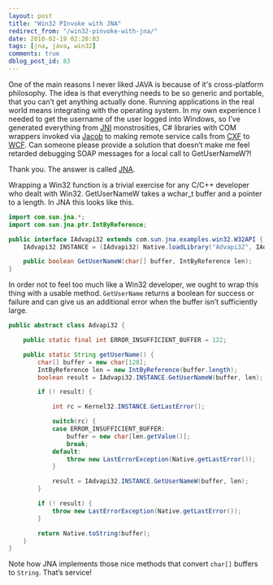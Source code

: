 ```yaml
---
layout: post
title: "Win32 PInvoke with JNA"
redirect_from: "/win32-pinvoke-with-jna/"
date: 2010-02-19 02:20:03
tags: [jna, java, win32]
comments: true
dblog_post_id: 83
---
```

One of the main reasons I never liked JAVA is because of it's cross-platform philosophy. The idea is that everything needs to be so generic and portable, that you can’t get anything actually done. Running applications in the real world means integrating with the operating system. In my own experience I needed to get the username of the user logged into Windows, so I’ve generated everything from [JNI](http://java.sun.com/j2se/1.5.0/docs/guide/jni/) monstrosities, C# libraries with COM wrappers invoked via [Jacob](http://danadler.com/jacob/) to making remote service calls from [CXF](http://cxf.apache.org/) to [WCF](http://msdn.microsoft.com/en-us/netframework/aa663324.aspx). Can someone please provide a solution that doesn’t make me feel retarded debugging SOAP messages for a local call to GetUserNameW?!

Thank you. The answer is called [JNA](https://github.com/twall/jna/).

Wrapping a Win32 function is a trivial exercise for any C/C++ developer who dealt with Win32. GetUserNameW takes a wchar_t buffer and a pointer to a length. In JNA this looks like this.

```java
import com.sun.jna.*;
import com.sun.jna.ptr.IntByReference;

public interface IAdvapi32 extends com.sun.jna.examples.win32.W32API {
    IAdvapi32 INSTANCE = (IAdvapi32) Native.loadLibrary("Advapi32", IAdvapi32.class);

    public boolean GetUserNameW(char[] buffer, IntByReference len);
}
```

In order not to feel too much like a Win32 developer, we ought to wrap this thing with a usable method. `GetUserName` returns a boolean for success or failure and can give us an additional error when the buffer isn’t sufficiently large.

```java
public abstract class Advapi32 {

    public static final int ERROR_INSUFFICIENT_BUFFER = 122;

    public static String getUserName() {
        char[] buffer = new char[128];
        IntByReference len = new IntByReference(buffer.length);
        boolean result = IAdvapi32.INSTANCE.GetUserNameW(buffer, len);

        if (! result) {

            int rc = Kernel32.INSTANCE.GetLastError();

            switch(rc) {
            case ERROR_INSUFFICIENT_BUFFER:
                buffer = new char[len.getValue()];
                break;
            default:
                throw new LastErrorException(Native.getLastError());
            }

            result = IAdvapi32.INSTANCE.GetUserNameW(buffer, len);
        }

        if (! result) {
            throw new LastErrorException(Native.getLastError());
        }

        return Native.toString(buffer);
    }
}
```

Note how JNA implements those nice methods that convert `char[]` buffers to `String`. That’s service!

